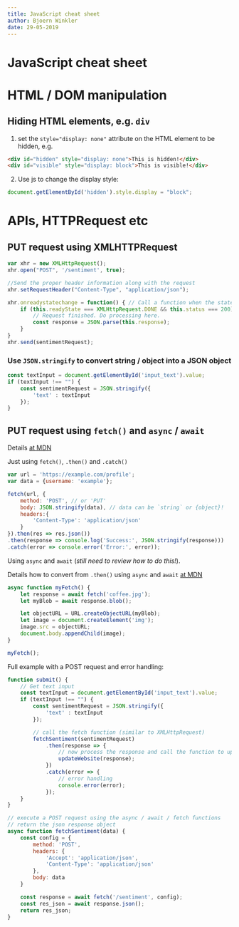```yaml
---
title: JavaScript cheat sheet
author: Bjoern Winkler
date: 29-05-2019
---
```


# JavaScript cheat sheet

# HTML / DOM manipulation

## Hiding HTML elements, e.g. `div`  

1) set the `style="display: none"` attribute on the HTML element to be hidden, e.g.

```html
<div id="hidden" style="display: none">This is hidden!</div>
<div id="visible" style="display: block">This is visible!</div>
```

2) Use js to change the display style:

```js
document.getElementById('hidden').style.display = "block";
```

# APIs, HTTPRequest etc

## PUT request using XMLHTTPRequest

```js
var xhr = new XMLHttpRequest();
xhr.open("POST", '/sentiment', true);

//Send the proper header information along with the request
xhr.setRequestHeader("Content-Type", "application/json");

xhr.onreadystatechange = function() { // Call a function when the state changes.
    if (this.readyState === XMLHttpRequest.DONE && this.status === 200) {
        // Request finished. Do processing here.
        const response = JSON.parse(this.response);          
    }
}
xhr.send(sentimentRequest);
```

### Use `JSON.stringify` to convert string / object into a JSON object

```js
const textInput = document.getElementById('input_text').value;
if (textInput !== "") {
    const sentimentRequest = JSON.stringify({
        'text' : textInput
    });
}
```

## PUT request using `fetch()` and `async` / `await`

Details [at MDN](https://developer.mozilla.org/en-US/docs/Web/API/Fetch_API/Using_Fetch#Uploading_JSON_data)

Just using `fetch()`, `.then()` and `.catch()`

```js
var url = 'https://example.com/profile';
var data = {username: 'example'};

fetch(url, {
    method: 'POST', // or 'PUT'
    body: JSON.stringify(data), // data can be `string` or {object}!
    headers:{
        'Content-Type': 'application/json'
    }
}).then(res => res.json())
.then(response => console.log('Success:', JSON.stringify(response)))
.catch(error => console.error('Error:', error));
```

Using `async` and `await` (_still need to review how to do this!_).

Details how to convert from `.then()` using `async` and `await` [at MDN](https://developer.mozilla.org/en-US/docs/Learn/JavaScript/Asynchronous/Async_await#Rewriting_promise_code_with_asyncawait)

```js
async function myFetch() {
    let response = await fetch('coffee.jpg');
    let myBlob = await response.blob();

    let objectURL = URL.createObjectURL(myBlob);
    let image = document.createElement('img');
    image.src = objectURL;
    document.body.appendChild(image);
}

myFetch();
```

Full example with a POST request and error handling:

```js
function submit() {
    // Get text input
    const textInput = document.getElementById('input_text').value;
    if (textInput !== "") {
        const sentimentRequest = JSON.stringify({
            'text' : textInput
        });

        // call the fetch function (similar to XMLHttpRequest)
        fetchSentiment(sentimentRequest)
            .then(response => {
                // now process the response and call the function to update the website
                updateWebsite(response);
            }) 
            .catch(error => {
                // error handling
                console.error(error);
            });
    }
}

// execute a POST request using the async / await / fetch functions
// return the json response object
async function fetchSentiment(data) {
    const config = {
        method: 'POST',
        headers: {
            'Accept': 'application/json',
            'Content-Type': 'application/json'
        },
        body: data
    }

    const response = await fetch('/sentiment', config);
    const res_json = await response.json();
    return res_json;
}
```